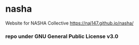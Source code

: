 # nasha
Website for NASHA Collective
https://naj147.github.io/nasha/

### repo under GNU General Public License v3.0
